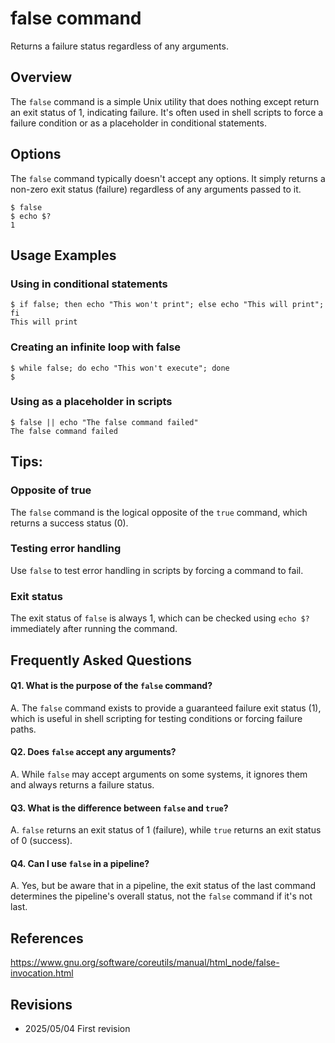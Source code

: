 # false command

Returns a failure status regardless of any arguments.

## Overview

The `false` command is a simple Unix utility that does nothing except return an exit status of 1, indicating failure. It's often used in shell scripts to force a failure condition or as a placeholder in conditional statements.

## Options

The `false` command typically doesn't accept any options. It simply returns a non-zero exit status (failure) regardless of any arguments passed to it.

```console
$ false
$ echo $?
1
```

## Usage Examples

### Using in conditional statements

```console
$ if false; then echo "This won't print"; else echo "This will print"; fi
This will print
```

### Creating an infinite loop with false

```console
$ while false; do echo "This won't execute"; done
$
```

### Using as a placeholder in scripts

```console
$ false || echo "The false command failed"
The false command failed
```

## Tips:

### Opposite of true

The `false` command is the logical opposite of the `true` command, which returns a success status (0).

### Testing error handling

Use `false` to test error handling in scripts by forcing a command to fail.

### Exit status

The exit status of `false` is always 1, which can be checked using `echo $?` immediately after running the command.

## Frequently Asked Questions

#### Q1. What is the purpose of the `false` command?
A. The `false` command exists to provide a guaranteed failure exit status (1), which is useful in shell scripting for testing conditions or forcing failure paths.

#### Q2. Does `false` accept any arguments?
A. While `false` may accept arguments on some systems, it ignores them and always returns a failure status.

#### Q3. What is the difference between `false` and `true`?
A. `false` returns an exit status of 1 (failure), while `true` returns an exit status of 0 (success).

#### Q4. Can I use `false` in a pipeline?
A. Yes, but be aware that in a pipeline, the exit status of the last command determines the pipeline's overall status, not the `false` command if it's not last.

## References

https://www.gnu.org/software/coreutils/manual/html_node/false-invocation.html

## Revisions

- 2025/05/04 First revision